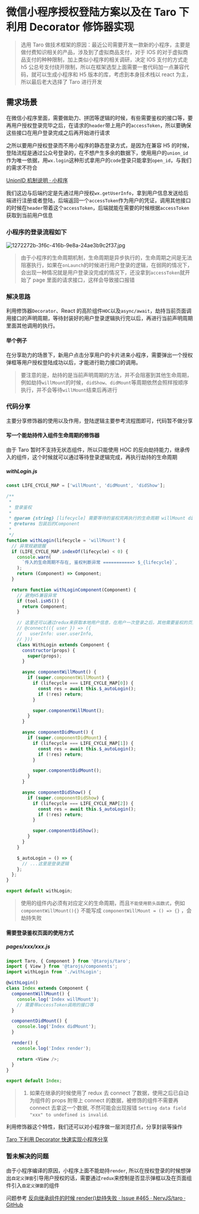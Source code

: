 # 微信小程序授权登陆方案以及在 Taro 下利用 Decorator 修饰器实现

> 选用 Taro 做技术框架的原因：最近公司需要开发一款新的小程序，主要是做付费知识相关的产品，涉及到了虚拟商品支付，对于 IOS 的对于虚拟商品支付的种种限制，加上类似小程序的相关调研，决定 IOS 支付的方式走 h5 公总号支付绕开限制，所以在框架选型上面需要一套代码加一点兼容代码，就可以生成小程序和 H5 版本的库，考虑到本身技术栈以 react 为主，所以最后老大选择了 Taro 进行开发

## 需求场景

在微信小程序里面，需要做助力、拼团等逻辑的时候，有些需要鉴权的接口等，要再用户授权登录完毕之后，在请求的`header`带上用户的`accessToken`，所以要确保这些接口在用户登录完成之后再开始进行请求

之所以要用户授权登录而不用小程序的静态登录方式，是因为在兼容 H5 的时候，登陆流程是通过公众号登录的，在不想产生多余的数据下，使用用户的`union_id`作为唯一依据，用`wx.login`这种形式拿用户的`code`登录只能拿到`open_id`，与我们的需求不符合

[UnionID 机制说明 · 小程序](https://developers.weixin.qq.com/miniprogram/dev/api/unionID.html)

我们这边与后端约定是先通过用户授权`wx.getUserInfo`，拿到用户信息发送给后端进行注册或者登陆，后端返回一个`accessToken`作为用户的凭证，调用其他接口的时候在`header`带着这个`accessToken`，后端就能在需要的时候根据`accessToken`获取到当前用户信息

### 小程序的登录流程如下

![1272272b-3f6c-416b-9e8a-24ae3b9c2f37.jpg](https://mason-bucket.oss-cn-shenzhen.aliyuncs.com/blog/imgs/1272272b-3f6c-416b-9e8a-24ae3b9c2f37.jpg)

> 由于小程序的生命周期机制，生命周期是异步执行的，生命周期之间是无法阻塞执行，如果在`onLaunch`的时候进行用户登录的逻辑，在弱网的情况下，会出现一种情况就是用户登录没完成的情况下，还没拿到`accessToken`就开始了 page 里面的请求接口，这样会导致接口报错

### 解决思路

利用修饰器`Decorator`、React 的高阶组件`HOC`以及`async/await`，劫持当前页面调用接口的声明周期，等待封装好的用户登录逻辑执行完以后，再进行当前声明周期里面其他调用的执行。

#### 举个例子

在分享助力的场景下，新用户点击分享用户的卡片进来小程序，需要弹出一个授权弹框等用户授权登陆成功以后，才能进行助力接口的调用。

> 要注意的是，劫持的是当前声明周期的方法，并不会阻塞到其他生命周期，例如劫持`willMount`的时候，`didShow`、`didMount`等周期依然会照样按顺序执行，并不会等待`willMount`结束后再进行

### 代码分享

主要分享修饰器的使用以及作用，登陆逻辑主要参考流程图即可，代码暂不做分享

#### 写一个能劫持传入组件生命周期的修饰器

由于 Taro 暂时不支持无状态组件，所以只能使用 HOC 的反向劫持能力，继承传入的组件，这个时候就可以通过等待登录逻辑完成，再执行劫持的生命周期

##### withLogin.js

```javascript
const LIFE_CYCLE_MAP = ['willMount', 'didMount', 'didShow'];

/**
 *
 * 登录鉴权
 *
 * @param {string} [lifecycle] 需要等待的鉴权完再执行的生命周期 willMount didMount didShow
 * @returns 包装后的Component
 *
 */
function withLogin(lifecycle = 'willMount') {
  // 异常规避提醒
  if (LIFE_CYCLE_MAP.indexOf(lifecycle) < 0) {
    console.warn(
      `传入的生命周期不存在, 鉴权判断异常 ===========> $_{lifecycle}`,
    );
    return (Component) => Component;
  }

  return function withLoginComponent(Component) {
    // 避免H5兼容异常
    if (tool.isH5()) {
      return Component;
    }

    // 这里还可以通过redux来获取本地用户信息，在用户一次登录之后，其他需要鉴权的页面可以用判断跳过流程
    // @connect(({ user }) => ({
    //   userInfo: user.userInfo,
    // }))
    class WithLogin extends Component {
      constructor(props) {
        super(props);
      }

      async componentWillMount() {
        if (super.componentWillMount) {
          if (lifecycle === LIFE_CYCLE_MAP[0]) {
            const res = await this.$_autoLogin();
            if (!res) return;
          }

          super.componentWillMount();
        }
      }

      async componentDidMount() {
        if (super.componentDidMount) {
          if (lifecycle === LIFE_CYCLE_MAP[1]) {
            const res = await this.$_autoLogin();
            if (!res) return;
          }

          super.componentDidMount();
        }
      }

      async componentDidShow() {
        if (super.componentDidShow) {
          if (lifecycle === LIFE_CYCLE_MAP[2]) {
            const res = await this.$_autoLogin();
            if (!res) return;
          }

          super.componentDidShow();
        }
      }
    }

    $_autoLogin = () => {
      // ...这里是登录逻辑
    };
  };
}

export default withLogin;
```

> 使用的组件内必须有对应定义的生命周期，而且`不能使用箭头函数式`，例如 `componentWillMount(){}` 不能写成 `componentWillMount = () => {}` ，会劫持失败

#### 需要登录鉴权页面的使用方式

##### pages/xxx/xxx.js

```javascript
import Taro, { Component } from '@tarojs/taro';
import { View } from '@tarojs/components';
import withLogin from './withLogin';

@withLogin()
class Index extends Component {
  componentWillMount() {
    console.log('Index willMount');
    // 需要带accessToken调用的接口等
  }

  componentDidMount() {
    console.log('Index didMount');
  }

  render() {
    console.log('Index render');

    return <View />;
  }
}

export default Index;
```

> 1. 如果在继承的时候使用了 redux 去 connect 了数据，使用之后已自动为组件的 props 附带上 connect 的数据，被修饰的组件不需要再 connect 去拿这一个数据, 不然可能会出现报错 `Setting data field "xxx" to undefined is invalid`.

利用修饰器这个特性，我们还可以对小程序做一层浏览打点，分享封装等操作

[Taro 下利用 Decorator 快速实现小程序分享](https://github.com/BryantZhou/blog/issues/7)

### 暂未解决的问题

由于小程序编译的原因，小程序上面不能劫持`render`, 所以在授权登录的时候想弹出`自定义弹窗`引导用户授权的话，需要通过`redux`来控制是否显示弹框以及在页面组件引入`自定义弹窗`的组件

问题参考 [反向继承组件的时候 render()劫持失败 · Issue #465 · NervJS/taro · GitHub](https://github.com/NervJS/taro/issues/465)
